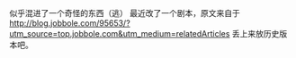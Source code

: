 似乎混进了一个奇怪的东西（逃）
最近改了一个剧本，原文来自于
http://blog.jobbole.com/95653/?utm_source=top.jobbole.com&utm_medium=relatedArticles
丢上来放历史版本吧。
